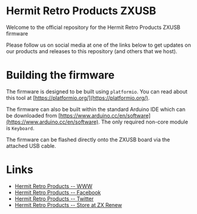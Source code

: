 
# Hermit Retro Products ZXUSB

Welcome to the official repository for the  Hermit Retro Products ZXUSB
firmware

Please follow us on social media at one of the links below to get updates on our products and
releases to this repository (and others that we host).

# Building the firmware

The firmware is designed to be built using `platformio`. You can read
about this tool at [https://platformio.org/](https://platformio.org/).

The firmware can also be built within the standard Arduino IDE which can
be downloaded from [https://www.arduino.cc/en/software](https://www.arduino.cc/en/software). The only required non-core module is `Keyboard`.

The firmware can be flashed directly onto the ZXUSB board via the attached
USB cable.

# Links

* [Hermit Retro Products -- WWW](https://hermitretro.com)
* [Hermit Retro Products -- Facebook](https://www.facebook.com/hermitretro)
* [Hermit Retro Products -- Twitter](https://www.twitter.com/hermitretro)
* [Hermit Retro Products -- Store at ZX Renew](https://zxrenew.co.uk/Hermit-Retro-ZX-Spectrum-Board-c72555098)

